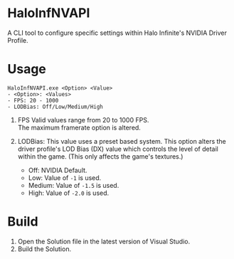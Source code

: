 # HaloInfNVAPI
A CLI tool to configure specific settings within Halo Infinite's NVIDIA Driver Profile.

# Usage
```
HaloInfNVAPI.exe <Option> <Value>
- <Option>: <Values>
- FPS: 20 - 1000
- LODBias: Off/Low/Medium/High
```

1. FPS
    Valid values range from 20 to 1000 FPS.   
    The maximum framerate option is altered.
  
2. LODBias: 
    This value uses a preset based system.
    This option alters the driver profile's LOD Bias (DX) value which controls the level of detail within the game. (This only affects the game's textures.)
    - Off: NVIDIA Default.
    - Low: Value of `-1` is used.
    - Medium: Value of `-1.5` is used.
    - High: Value of `-2.0` is used.

# Build
1. Open the Solution file in the latest version of Visual Studio.
2. Build the Solution.
